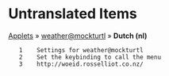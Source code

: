 # Untranslated Items
[Applets](../../../README.md) &#187; [weather@mockturtl](../README.md) &#187; **Dutch (nl)**

       1	Settings for weather@mockturtl
       2	Set the keybinding to call the menu
       3	http://woeid.rosselliot.co.nz/
